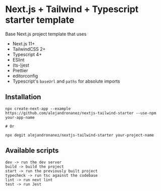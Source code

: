 # Next.js + Tailwind + Typescript starter template

Base Next.js project template that uses

- Next.js 11+
- TailwindCSS 2+
- Typescript 4+
- ESlint
- (ts-)jest
- Prettier
- editorconfig
- Typescript's `baseUrl` and `paths` for absolute imports

## Installation

```
npx create-next-app --example https://github.com/alejandronanez/nextjs-tailwind-starter --use-npm your-app-name

# Or

npx degit alejandronanez/nextjs-tailwind-starter your-project-name
```

## Available scripts

```
dev -> run the dev server
build -> build the project
start -> run the previously built project
typecheck -> run tsc against the codebase
lint -> run next lint
test -> run Jest
```
